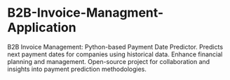 # B2B-Invoice-Managment-Application
 B2B Invoice Management: Python-based Payment Date Predictor. Predicts next payment dates for companies using historical data. Enhance financial planning and management. Open-source project for collaboration and insights into payment prediction methodologies.

